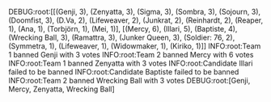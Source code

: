 DEBUG:root:[[(Genji, 3), (Zenyatta, 3), (Sigma, 3), (Sombra, 3), (Sojourn, 3), (Doomfist, 3), (D.Va, 2), (Lifeweaver, 2), (Junkrat, 2), (Reinhardt, 2), (Reaper, 1), (Ana, 1), (Torbjörn, 1), (Mei, 1)], [(Mercy, 6), (Illari, 5), (Baptiste, 4), (Wrecking Ball, 3), (Ramattra, 3), (Junker Queen, 3), (Soldier: 76, 2), (Symmetra, 1), (Lifeweaver, 1), (Widowmaker, 1), (Kiriko, 1)]]
INFO:root:Team 1 banned Genji with 3 votes
INFO:root:Team 2 banned Mercy with 6 votes
INFO:root:Team 1 banned Zenyatta with 3 votes
INFO:root:Candidate Illari failed to be banned
INFO:root:Candidate Baptiste failed to be banned
INFO:root:Team 2 banned Wrecking Ball with 3 votes
DEBUG:root:[Genji, Mercy, Zenyatta, Wrecking Ball]